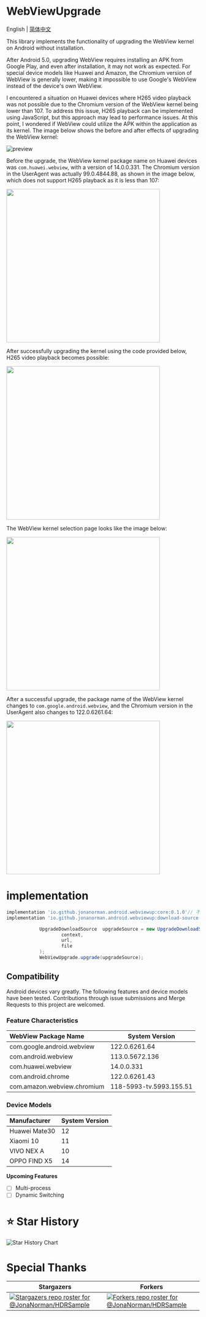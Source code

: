 # WebViewUpgrade

English | [简体中文](./README.md)

This library implements the functionality of upgrading the WebView kernel on Android without installation.

After Android 5.0, upgrading WebView requires installing an APK from Google Play, and even after installation, it may not work as expected. For special device models like Huawei and Amazon, the Chromium version of WebView is generally lower, making it impossible to use Google's WebView instead of the device's own WebView.

I encountered a situation on Huawei devices where H265 video playback was not possible due to the Chromium version of the WebView kernel being lower than 107. To address this issue, H265 playback can be implemented using JavaScript, but this approach may lead to performance issues. At this point, I wondered if WebView could utilize the APK within the application as its kernel. The image below shows the before and after effects of upgrading the WebView kernel:

![preview](preview/preview.gif)

Before the upgrade, the WebView kernel package name on Huawei devices was `com.huawei.webview`, with a version of 14.0.0.331. The Chromium version in the UserAgent was actually 99.0.4844.88, as shown in the image below, which does not support H265 playback as it is less than 107:

<img src="/preview/webview_can_not_play_h265.jpg" width="400px">

After successfully upgrading the kernel using the code provided below, H265 video playback becomes possible:

<img src="/preview/upgrade_code.png" width="400px">

The WebView kernel selection page looks like the image below:

<img src="/preview/choose_webview.jpg" width="400px">

After a successful upgrade, the package name of the WebView kernel changes to `com.google.android.webview`, and the Chromium version in the UserAgent also changes to 122.0.6261.64:

<img src="/preview/webview_can_play_h265.jpg" width="400px">

# implementation
```gradle
implementation 'io.github.jonanorman.android.webviewup:core:0.1.0'// 不需要下载APK时使用
implementation 'io.github.jonanorman.android.webviewup:download-source:0.1.0'// 需要下载APK使用
```

```java
            UpgradeDownloadSource  upgradeSource = new UpgradeDownloadSource(
                    context,
                    url,
                    file
            );
            WebViewUpgrade.upgrade(upgradeSource);
```

## Compatibility

Android devices vary greatly. The following features and device models have been tested. Contributions through issue submissions and Merge Requests to this project are welcomed.

### Feature Characteristics

| WebView Package Name         | System Version      |
|:-----------------------------| ------------------- |
|com.google.android.webview     | 122.0.6261.64  |
| com.android.webview       | 113.0.5672.136      |
| com.huawei.webview   | 14.0.0.331     |
| com.android.chrome | 122.0.6261.43     |
| com.amazon.webview.chromium | 118-5993-tv.5993.155.51   |

### Device Models

| Manufacturer  | System Version |
| :------------ | -------------- |
| Huawei Mate30 | 12             |
| Xiaomi 10     | 11             |
| VIVO NEX A    | 10             |
| OPPO FIND X5  | 14             |

**Upcoming Features**

- [ ] Multi-process
- [ ] Dynamic Switching

# ⭐ Star History

![Star History Chart](https://api.star-history.com/svg?repos=JonaNorman/WebViewUpgrade&type=Date)

# Special Thanks

| Stargazers                                                                                                 | Forkers                                                                                                                 |
|---------------------------------------------------------------------------------------------------------|-------------------------------------------------------------------------------------------------------------------------|
| [![Stargazers repo roster for @JonaNorman/HDRSample](https://reporoster.com/stars/JonaNorman/WebViewUpgrade)](https://github.com/JonaNorman/WebViewUpgrade/stargazers)                                          | [![Forkers repo roster for @JonaNorman/HDRSample](https://reporoster.com/forks/JonaNorman/WebViewUpgrade)](https://github.com/JonaNorman/WebViewUpgrade/network/members)                            |
